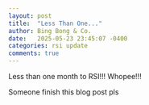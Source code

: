 ```yaml
---
layout: post
title:  "Less Than One..."
author: Bing Bong & Co.
date:   2025-05-23 23:45:07 -0400
categories: rsi update
comments: true
---
```


Less than one month to RSI!!! Whopee!!!

Someone finish this blog post pls
